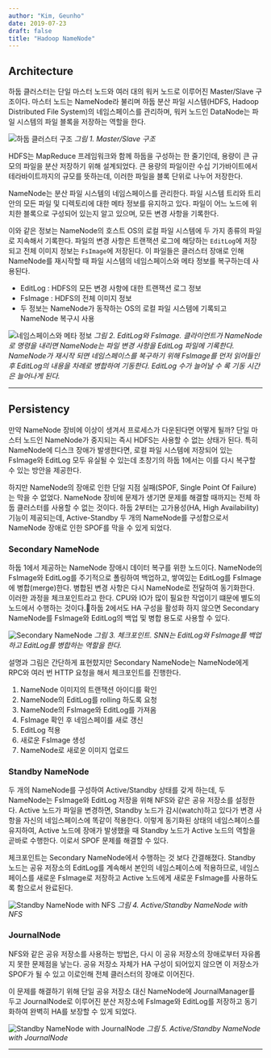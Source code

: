 ```yaml
---
author: "Kim, Geunho"
date: 2019-07-23
draft: false
title: "Hadoop NameNode"
---
```



## Architecture
하둡 클러스터는 단일 마스터 노드와 여러 대의 워커 노드로 이루어진 Master/Slave 구조이다. 마스터 노드는 NameNode라 불리며 하둡 분산 파일 시스템(HDFS, Hadoop Distributed File System)의 네임스페이스를 관리하며, 워커 노드인 DataNode는 파일 시스템의 파일 블록을 저장하는 역할을 한다.

![하둡 클러스터 구조](/hadoop-namenode-1.png) _그림 1. Master/Slave 구조_
 
HDFS는 MapReduce 프레임워크와 함께 하둡을 구성하는 한 줄기인데, 용량이 큰 규모의 파일을 분산 저장하기 위해 설계되었다. 큰 용량의 파일이란 수십 기가바이트에서 테라바이트까지의 규모를 뜻하는데, 이러한 파일을 블록 단위로 나누어 저장한다. 

NameNode는 분산 파일 시스템의 네임스페이스를 관리한다. 파일 시스템 트리와 트리 안의 모든 파일 및 디렉토리에 대한 메타 정보를 유지하고 있다. 파일이 어느 노드에 위치한 블록으로 구성되어 있는지 알고 있으며, 모든 변경 사항을 기록한다. 

이와 같은 정보는 NameNode의 호스트 OS의 로컬 파일 시스템에 두 가지 종류의 파일로 지속해서 기록한다. 파일의 변경 사항은 트랜잭션 로그에 해당하는 `EditLog`에 저장되고 전체 이미지 정보는 `FsImage`에 저장된다. 이 파일들은 클러스터 장애로 인해 NameNode를 재시작할 때 파일 시스템의 네임스페이스와 메타 정보를 복구하는데 사용된다. 

* EditLog : HDFS의 모든 변경 사항에 대한 트랜잭션 로그 정보  
* FsImage : HDFS의 전체 이미지 정보  
* 두 정보는 NameNode가 동작하는 OS의 로컬 파일 시스템에 기록되고 NameNode 복구시 사용

![네임스페이스와 메타 정보](/hadoop-namenode-2.png) _그림 2. EditLog와 FsImage. 클라이언트가 NameNode로 명령을 내리면 NameNode는 파일 변경 사항을 EditLog 파일에 기록한다. NameNode가 재시작 되면 네임스페이스를 복구하기 위해 FsImage를 먼저 읽어들인 후 EditLog의 내용을 차례로 병합하여 기동한다. EditLog 수가 늘어날 수 록 기동 시간은 늘어나게 된다._

---


## Persistency
만약 NameNode 장비에 이상이 생겨서 프로세스가 다운된다면 어떻게 될까? 단일 마스터 노드인 NameNode가 중지되는 즉시 HDFS는 사용할 수 없는 상태가 된다. 특히 NameNode에 디스크 장애가 발생한다면, 로컬 파일 시스템에 저장되어 있는 FsImage와 EditLog 모두 유실될 수 있는데 초창기의 하둡 1에서는 이를 다시 복구할 수 있는 방안을 제공한다.  

하지만 NameNode의 장애로 인한 단일 지점 실패(SPOF, Single Point Of Failure)는 막을 수 없었다. NameNode 장비에 문제가 생기면 문제를 해결할 때까지는 전체 하둡 클러스터를 사용할 수 없는 것이다. 하둡 2부터는 고가용성(HA, High Availability) 기능이 제공되는데, Active-Standby 두 개의 NameNode를 구성함으로서 NameNode 장애로 인한 SPOF를 막을 수 있게 되었다.


### Secondary NameNode
하둡 1에서 제공하는 NameNode 장애시 데이터 복구를 위한 노드이다. NameNode의 FsImage와 EditLog를 주기적으로 폴링하여 백업하고, 쌓여있는 EditLog를 FsImage에 병합(merge)한다. 병합된 변경 사항은 다시 NameNode로 전달하여 동기화한다. 이러한 과정을 체크포인트라고 한다. CPU와 IO가 많이 필요한 작업이기 떄문에 별도의 노드에서 수행하는 것이다.하둡 2에서도 HA 구성을 활성화 하지 않으면 Secondary NameNode를 FsImage와 EditLog의 백업 및 병합 용도로 사용할 수 있다.

![Secondary NameNode](/hadoop-namenode-3.png) _그림 3. 체크포인트. SNN는 EditLog와 FsImage를 백업하고 EditLog를 병합하는 역할을 한다._

설명과 그림은 간단하게 표현햤지만 Secondary NameNode는 NameNode에게 RPC와 여러 번 HTTP 요청을 해서 체크포인트를 진행한다.  
1. NameNode 이미지의 트랜잭션 아이디를 확인  
2. NameNode의 EditLog를 rolling 하도록 요청  
3. NameNode의 FsImage와 EditLog를 가져옴  
4. FsImage 확인 후 네임스페이를 새로 갱신  
5. EditLog 적용  
6. 새로운 FsImage 생성  
7. NameNode로 새로운 이미지 업로드  


### Standby NameNode
두 개의 NameNode를 구성하여 Active/Standby 상태를 갖게 하는데, 두 NameNode는 FsImage와 EditLog 저장을 위해 NFS와 같은 공유 저장소를 설정한다. Active 노드가 파일을 변경하면, Standby 노드가 감시(watch)하고 있다가 변경 사항을 자신의 네임스페이스에 똑같이 적용한다. 이렇게 동기화된 상태의 네임스페이스를 유지하여, Active 노드에 장애가 발생했을 때 Standby 노드가 Active 노드의 역할을 곧바로 수행한다. 이로서 SPOF 문제를 해결할 수 있다. 

체크포인트는 Secondary NameNode에서 수행하는 것 보다 간결해졌다. Standby 노드는 공유 저장소의 EditLog를 계속해서 본인의 네임스페이스에 적용하므로, 네임스페이스를 새로운 FsImage로 저장하고 Active 노드에게 새로운 FsImage를 사용하도록 함으로서 완료된다.

![Standby NameNode with NFS](/hadoop-namenode-4.png) _그림 4. Active/Standby NameNode with NFS_



### JournalNode
NFS와 같은 공유 저장소를 사용하는 방법은, 다시 이 공유 저장소의 장애로부터 자유롭지 못한 문제점을 낳는다. 공유 저장소 자체가 HA 구성이 되어있지 않으면 이 저장소가 SPOF가 될 수 있고 이로인해 전체 클러스터의 장애로 이어진다. 

이 문제를 해결하기 위해 단일 공유 저장소 대신 NameNode에 JournalManager를 두고 JournalNode로 이루어진 분산 저장소에 FsImage와 EditLog를 저장하고 동기화하여 완벽히 HA를 보장할 수 있게 되었다.

![Standby NameNode with JournalNode](/hadoop-namenode-5.png) _그림 5. Active/Standby NameNode with JournalNode_

---